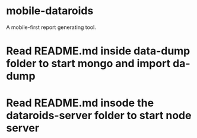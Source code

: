 # mobile-dataroids
A mobile-first report generating tool.

# Read README.md inside data-dump folder to start mongo and import da-dump
# Read README.md insode the dataroids-server folder to start node server

